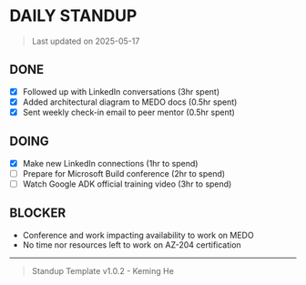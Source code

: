 # DAILY STANDUP

> Last updated on 2025-05-17

## DONE

- [x] Followed up with LinkedIn conversations (3hr spent)
- [x] Added architectural diagram to MEDO docs (0.5hr spent)
- [x] Sent weekly check-in email to peer mentor (0.5hr spent)

## DOING

- [x] Make new LinkedIn connections (1hr to spend)
- [ ] Prepare for Microsoft Build conference (2hr to spend)
- [ ] Watch Google ADK official training video (3hr to spend)

## BLOCKER

- Conference and work impacting availability to work on MEDO
- No time nor resources left to work on AZ-204 certification

---

> Standup Template v1.0.2 - Keming He
